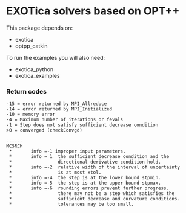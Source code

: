# EXOTica solvers based on OPT++

This package depends on:
 - exotica
 - optpp_catkin

To run the examples you will also need:
 - exotica_python
 - exotica_examples

### Return codes

```
-15 = error returned by MPI_Allreduce
-14 = error returned by MPI_Initialized
-10 = memory error
-4 = Maximum number of iterations or fevals
-1 = Step does not satisfy sufficient decrease condition
>0 = converged (checkConvgd)

------
MCSRCH
 *       info =-1 improper input parameters. 
 *       info = 1  the sufficient decrease condition and the 
 *                 directional derivative condition hold. 
 *       info =-2  relative width of the interval of uncertainty 
 *                 is at most xtol. 
 *       info =-4  the step is at the lower bound stpmin. 
 *       info =-5  the step is at the upper bound stpmax. 
 *       info =-6  rounding errors prevent further progress. 
 *                 there may not be a step which satisfies the 
 *                 sufficient decrease and curvature conditions. 
 *                 tolerances may be too small. 
```
